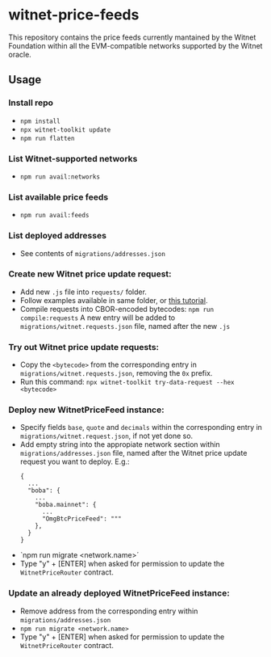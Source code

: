 # witnet-price-feeds

This repository contains the price feeds currently mantained by the Witnet Foundation within all the EVM-compatible networks supported by the Witnet oracle. 

## Usage

### Install repo
- `npm install`
- `npx witnet-toolkit update`
- `npm run flatten`

### List Witnet-supported networks
- `npm run avail:networks`

### List available price feeds
- `npm run avail:feeds`

### List deployed addresses
- See contents of `migrations/addresses.json`

### Create new Witnet price update request:

- Add new `.js` file into `requests/` folder.
- Follow examples available in same folder, or [this tutorial](https://docs.witnet.io/tutorials/bitcoin-price-feed/sources/).
- Compile requests into CBOR-encoded bytecodes:
  `npm run compile:requests`
  A new entry will be added to `migrations/witnet.requests.json` file, named after the new `.js`

### Try out Witnet price update requests:
- Copy the `<bytecode>` from the corresponding entry in `migrations/witnet.requests.json`, removing the `0x` prefix.
- Run this command:
  `npx witnet-toolkit try-data-request --hex <bytecode>`

### Deploy new WitnetPriceFeed instance:
- Specify fields `base`, `quote` and `decimals` within the corresponding entry in `migrations/witnet.request.json`, if not yet done so.
- Add empty string into the appropiate network section within `migrations/addresses.json` file, named after the Witnet price update request you want to deploy. E.g.:
  ```
  {
    ...    
    "boba": {
      ...
      "boba.mainnet": {
        ...
        "OmgBtcPriceFeed": """
      },  
    }
  }
- `npm run migrate <network.name>´
- Type "y" + [ENTER] when asked for permission to update the `WitnetPriceRouter` contract.

### Update an already deployed WitnetPriceFeed instance:
- Remove address from the corresponding entry within `migrations/addresses.json`
- `npm run migrate <network.name>`
- Type "y" + [ENTER] when asked for permission to update the `WitnetPriceRouter` contract.

